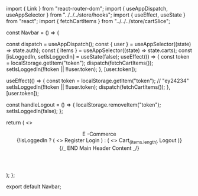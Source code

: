 <!-- Dynamic Navbars and more -->

import { Link } from "react-router-dom";
import { useAppDispatch, useAppSelector } from "../../../store/hooks";
import { useEffect, useState } from "react";
import { fetchCartItems } from "../../../store/cartSlice";

const Navbar = () => {
<!-- add -->
const dispatch = useAppDispatch();
const { user } = useAppSelector((state) => state.auth);
const { items } = useAppSelector((state) => state.carts);
const [isLoggedIn, setIsLoggedIn] = useState<boolean>(false);
useEffect(() => {
const token = localStorage.getItem("token");
dispatch(fetchCartItems());
setIsLoggedIn(!!token || !!user.token);
}, [user.token]);

useEffect(() => {
const token = localStorage.getItem("token"); // "ey24234"
setIsLoggedIn(!!token || !!user.token);
dispatch(fetchCartItems());
}, [user.token]);

const handleLogout = () => {
localStorage.removeItem("token");
setIsLoggedIn(false);
};

return (
<>
<header
        id="page-header"
        className="relative flex flex-none items-center py-8 bg-green-400"
      >
<div className="container mx-auto flex flex-col gap-4 px-4 text-center sm:flex-row sm:items-center sm:justify-between sm:gap-0 lg:px-8 xl:max-w-7xl">
<div>
<Link
              to="/"
              className="group inline-flex items-center  text-lg font-bold tracking-wide text-gray-800 hover:text-gray-950 dark:text-gray-100 dark:hover:text-gray-300"
            >
<span>E</span>
<span className="text-pink-600 hover:text-pink-700">
-Commerce
</span>
</Link>
</div>
<nav className="space-x-3 md:space-x-6">
<!-- add  -->
{!isLoggedIn ? (
<>
<Link
                  to="register"
                  className="text-sm font-semibold text-gray-900 hover:text-blue-600 dark:text-gray-100 dark:hover:text-blue-400"
                >
<span>Register</span>
</Link>
<Link
                  to="/login"
                  className="text-sm font-semibold text-gray-900 hover:text-blue-600 dark:text-gray-100 dark:hover:text-blue-400"
                >
<span>Login</span>
</Link>
</>
) : (
<>
<Link
                  to="/cart"
                  className="text-sm font-semibold text-gray-900 hover:text-blue-600 dark:text-gray-100 dark:hover:text-blue-400"
                >
<span>
Cart<sub>{items.length}</sub>
</span>
</Link>
<Link
                  to="/login"
                  onClick={handleLogout}
                  className="text-sm font-semibold text-gray-900 hover:text-blue-600 dark:text-gray-100 dark:hover:text-blue-400"
                >
<span>Logout</span>
</Link>
</>
)}
</nav>
</div>
{/_ END Main Header Content _/}
</header>
</>
);
};

export default Navbar;

